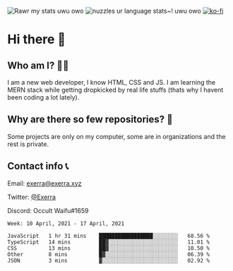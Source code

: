![Rawr my stats uwu owo](https://github-readme-stats.vercel.app/api?username=Exerra&show_icons=true&theme=buefy)
![nuzzles ur language stats~! uwu owo](https://github-readme-stats.vercel.app/api/top-langs/?username=Exerra&layout=compact)
[![ko-fi](https://www.ko-fi.com/img/githubbutton_sm.svg)](https://ko-fi.com/X8X130H96)
# Hi there 👋
## Who am I? 🙋‍♀️
I am a new web developer, I know HTML, CSS and JS. I am learning the MERN stack while getting dropkicked by real life stuffs (thats why I havent been coding a lot lately).
## Why are there so few repositories? 🤔
Some projects are only on my computer, some are in organizations and the rest is private.
## Contact info 📞
Email: [exerra@exerra.xyz](mailto:exerra@exerra.xyz)

Twitter: [@Exerra](https://twitter.com/exerra)

Discord: Occult Waifu#1659

<!--START_SECTION:waka-->
```text
Week: 10 April, 2021 - 17 April, 2021

JavaScript   1 hr 31 mins    █████████████████░░░░░░░░   68.56 % 
TypeScript   14 mins         ██▓░░░░░░░░░░░░░░░░░░░░░░   11.01 % 
CSS          13 mins         ██▓░░░░░░░░░░░░░░░░░░░░░░   10.50 % 
Other        8 mins          █▓░░░░░░░░░░░░░░░░░░░░░░░   06.39 % 
JSON         3 mins          ▓░░░░░░░░░░░░░░░░░░░░░░░░   02.92 % 
```
<!--END_SECTION:waka-->

